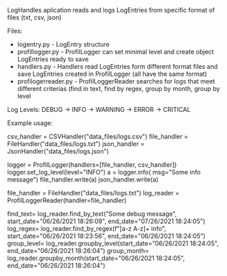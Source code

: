 LogHandles aplication reads and logs LogEntries from specific format of files (txt, csv, json)

Files:
- logentry.py - LogEntry structure 
- profillogger.py - ProfilLogger can set minimal level and create object LogEntries ready to save
- handlers.py - Handlers read LogEntries form different format files and save LogEntries created in ProfilLogger (all have the same format)
- profilogerreader.py - ProfilLoggerReader searches for logs that meet different criterias (find in text, find by regex, group by month, group by level

Log Levels:
DEBUG -> INFO -> WARNING -> ERROR -> CRITICAL

Example usage:

csv_handler = CSVHandler("data_files/logs.csv")
file_handler = FileHandler("data_files/logs.txt")
json_handler = JsonHandler("data_files/logs.json")

logger = ProfilLogger(handlers=[file_handler, csv_handler])
logger.set_log_level(level="INFO")
a = logger.info( msg="Some info message")
file_handler.write(a)
json_handler.write(a)

file_handler = FileHandler("data_files/logs.txt")
log_reader = ProfilLoggerReader(handler=file_handler)

find_text= log_reader.find_by_text("Some debug message", start_date="06/26/2021 18:26:09", end_date="07/26/2021 18:24:05")
log_regex= log_reader.find_by_regex(f"[a-z A-z]+ info", start_date="06/26/2021 18:23:56", end_date="06/26/2021 18:24:05")
group_level= log_reader.groupby_level(start_date="06/26/2021 18:24:05", end_date="06/26/2021 18:26:04")
group_month= log_reader.groupby_month(start_date="06/26/2021 18:24:05", end_date="06/26/2021 18:26:04")
